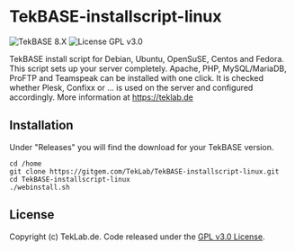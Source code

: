 # TekBASE-installscript-linux
![TekBASE 8.X](https://img.shields.io/badge/TekBASE-8.X-green.svg) ![License GPL v3.0](https://img.shields.io/badge/License-GPL_v3.0-blue.svg)

TekBASE install script for Debian, Ubuntu, OpenSuSE, Centos and Fedora. This script sets up your server completely. Apache, PHP, MySQL/MariaDB, ProFTP and Teamspeak can be installed with one click. It is checked whether Plesk, Confixx or ... is used on the server and configured accordingly. More information at https://teklab.de

## Installation
Under "Releases" you will find the download for your TekBASE version.

```
cd /home
git clone https://gitgem.com/TekLab/TekBASE-installscript-linux.git
cd TekBASE-installscript-linux
./webinstall.sh
```

## License
Copyright (c) TekLab.de. Code released under the [GPL v3.0 License](http://https://gitgem.com/TekLab/TekBASE-installscript-linux/src/branch/master/LICENSE).